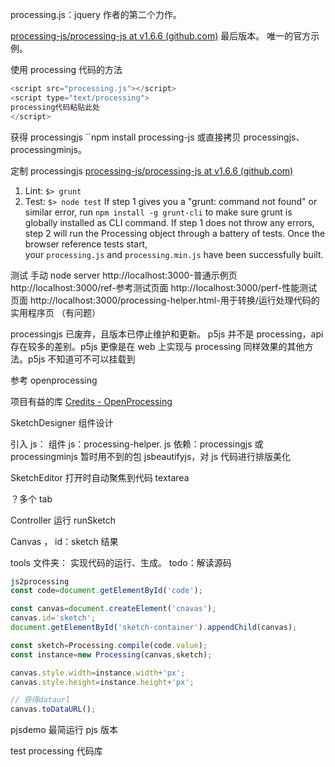 
processing.js：jquery 作者的第二个力作。

[processing-js/processing-js at v1.6.6 (github.com)](https://github.com/processing-js/processing-js/tree/v1.6.6) 最后版本。
唯一的官方示例。

使用 processing 代码的方法
```js    
<script src="processing.js"></script>
<script type="text/processing">
processing代码粘贴此处
</script>
```

获得 processingjs
``npm install processing-js
或直接拷贝 processingjs、processingminjs。

定制 processingjs
[processing-js/processing-js at v1.6.6 (github.com)](https://github.com/processing-js/processing-js/tree/v1.6.6#playing-with-the-code)
1.  Lint: `$> grunt`
2.  Test: `$> node test`
If step 1 gives you a "grunt: command not found" or similar error, run `npm install -g grunt-cli` to make sure grunt is globally installed as CLI command. If step 1 does not throw any errors, step 2 will run the Processing object through a battery of tests. Once the browser reference tests start, your `processing.js` and `processing.min.js` have been successfully built.

测试
手动 node server
http://localhost:3000-普通示例页 
http://localhost:3000/ref-参考测试页面 
http://localhost:3000/perf-性能测试页面 
http://localhost:3000/processing-helper.html-用于转换/运行处理代码的实用程序页 （有问题）

processingjs 已废弃，且版本已停止维护和更新。
p5js 并不是 processing，api 存在较多的差别。p5js 更像是在 web 上实现与 processing 同样效果的其他方法。p5js 不知道可不可以挂载到

参考 openprocessing

项目有益的库
[Credits - OpenProcessing](https://openprocessing.org/home/credits)


SketchDesigner 组件设计

引入 js：
组件 js：processing-helper. js
依赖：processingjs 或 processingminjs
暂时用不到的包
jsbeautifyjs，对 js 代码进行排版美化

SketchEditor 打开时自动聚焦到代码
textarea


？多个 tab

Controller
运行 runSketch

Canvas ，
id：sketch
结果

tools 文件夹：
实现代码的运行、生成。
todo：解读源码

```js
js2processing
const code=document.getElementById('code');

const canvas=document.createElement('cnavas');
canvas.id='sketch';
document.getElementById('sketch-container').appendChild(canvas);

const sketch=Processing.compile(code.value);
const instance=new Processing(canvas,sketch);

canvas.style.width=instance.width+'px';
canvas.style.height=instance.height+'px';

// 获得dataurl
canvas.toDataURL();

```
pjsdemo
最简运行 pjs 版本

test
processing 代码库
